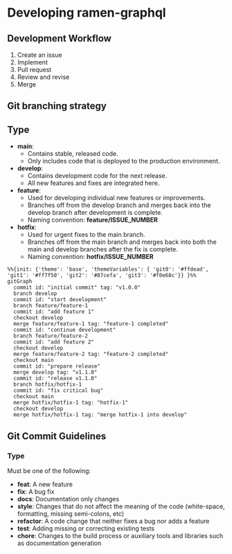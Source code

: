 # Developing ramen-graphql

## Development Workflow

1. Create an issue
2. Implement
3. Pull request
4. Review and revise
5. Merge

## Git branching strategy

## Type

- **main**:
  - Contains stable, released code.
  - Only includes code that is deployed to the production environment.
- **develop**:
  - Contains development code for the next release.
  - All new features and fixes are integrated here.
- **feature**:
  - Used for developing individual new features or improvements.
  - Branches off from the develop branch and merges back into the develop branch after development is complete.
  - Naming convention: **feature/ISSUE_NUMBER**
- **hotfix**:
  - Used for urgent fixes to the main branch.
  - Branches off from the main branch and merges back into both the main and develop branches after the fix is complete.
  - Naming convention: **hotfix/ISSUE_NUMBER**

```mermaid
%%{init: {'theme': 'base', 'themeVariables': { 'git0': '#ffdead', 'git1': '#ff7f50', 'git2': '#87cefa', 'git3': '#f0e68c'}} }%%
gitGraph
  commit id: "initial commit" tag: "v1.0.0"
  branch develop
  commit id: "start development"
  branch feature/feature-1
  commit id: "add feature 1"
  checkout develop
  merge feature/feature-1 tag: "feature-1 completed"
  commit id: "continue development"
  branch feature/feature-2
  commit id: "add feature 2"
  checkout develop
  merge feature/feature-2 tag: "feature-2 completed"
  checkout main
  commit id: "prepare release"
  merge develop tag: "v1.1.0"
  commit id: "release v1.1.0"
  branch hotfix/hotfix-1
  commit id: "fix critical bug"
  checkout main
  merge hotfix/hotfix-1 tag: "hotfix-1"
  checkout develop
  merge hotfix/hotfix-1 tag: "merge hotfix-1 into develop"
```

## Git Commit Guidelines

### Type

Must be one of the following:

- **feat**: A new feature
- **fix**: A bug fix
- **docs**: Documentation only changes
- **style**: Changes that do not affect the meaning of the code (white-space, formatting, missing semi-colons, etc)
- **refactor**: A code change that neither fixes a bug nor adds a feature
- **test**: Adding missing or correcting existing tests
- **chore**: Changes to the build process or auxiliary tools and libraries such as documentation generation
